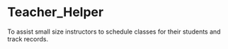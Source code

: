 # Teacher_Helper
To assist small size instructors to schedule classes for their students and track records.
